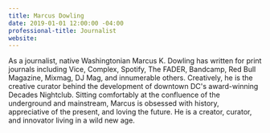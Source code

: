 ```yaml
---
title: Marcus Dowling
date: 2019-01-01 12:00:00 -04:00
professional-title: Journalist
website:
---
```


As a journalist, native Washingtonian Marcus K. Dowling has written for print journals including Vice, Complex, Spotify, The FADER, Bandcamp, Red Bull Magazine, Mixmag, DJ Mag, and innumerable others. Creatively, he is the creative curator behind the development of downtown DC's award-winning Decades Nightclub. Sitting comfortably at the confluence of the underground and mainstream, Marcus is obsessed with history, appreciative of the present, and loving the future. He is a creator, curator, and innovator living in a wild new age.